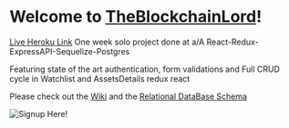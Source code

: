 # **Welcome to [TheBlockchainLord](https://aa-theblockchainlord.herokuapp.com/)!**

[Live Heroku Link](https://aa-theblockchainlord.herokuapp.com/)
One week solo project done at a/A
React-Redux-ExpressAPI-Sequelize-Postgres

Featuring state of the art authentication, form validations and Full CRUD cycle in Watchlist and AssetsDetails redux react 

Please check out the [Wiki](https://github.com/BTCBlade/aA-TheBlockchainLord/wiki) and the [Relational DataBase Schema](https://github.com/BTCBlade/aA-TheBlockchainLord/wiki/Database-Schema)

![Signup Here!](https://drive.google.com/uc?export=view&id=1lVGE8DKMiGF3nVM7GcvkIjBLyXE44DNs)




